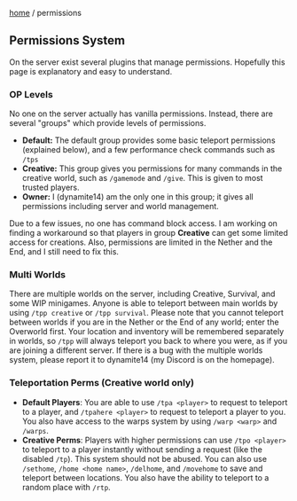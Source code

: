 [home](/) / permissions

## Permissions System

On the server exist several plugins that manage permissions. Hopefully this page is explanatory and easy to understand.

### OP Levels

No one on the server actually has vanilla permissions. Instead, there are several "groups" which provide levels of permissions.

- **Default:** The default group provides some basic teleport permissions (explained below), and a few performance check commands such as `/tps`
- **Creative:** This group gives you permissions for many commands in the creative world, such as `/gamemode` and `/give`. This is given to most trusted players.
- **Owner:** I (dynamite14) am the only one in this group; it gives all permissions including server and world management.

Due to a few issues, no one has command block access. I am working on finding a workaround so that players in group **Creative** can get some limited access for creations. Also, permissions are limited in the Nether and the End, and I still need to fix this.

### Multi Worlds

There are multiple worlds on the server, including Creative, Survival, and some WIP minigames. Anyone is able to teleport between main worlds by using `/tpp creative` or `/tpp survival`. Please note that you cannot teleport between worlds if you are in the Nether or the End of any world; enter the Overworld first. Your location and inventory will be remembered separately in worlds, so `/tpp` will always teleport you back to where you were, as if you are joining a different server. If there is a bug with the multiple worlds system, please report it to dynamite14 (my Discord is on the homepage).

### Teleportation Perms (Creative world only)

- **Default Players**: You are able to use `/tpa <player>` to request to teleport to a player, and `/tpahere <player>` to request to teleport a player to you. You also have access to the warps system by using `/warp <warp>` and `/warps`.
- **Creative Perms**: Players with higher permissions can use `/tpo <player>` to teleport to a player instantly without sending a request (like the disabled `/tp`). This system should not be abused. You can also use `/sethome`, `/home <home name>`, `/delhome`, and `/movehome` to save and teleport between locations. You also have the ability to teleport to a random place with `/rtp`.